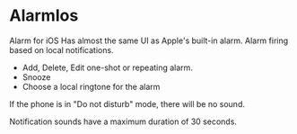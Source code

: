 # AlarmIos
Alarm for iOS
Has almost the same UI as Apple's built-in alarm. Alarm firing based on local notifications.

- Add, Delete, Edit one-shot or repeating alarm.
- Snooze
- Choose a local ringtone for the alarm

If the phone is in "Do not disturb" mode, there will be no sound.

Notification sounds have a maximum duration of 30 seconds.
